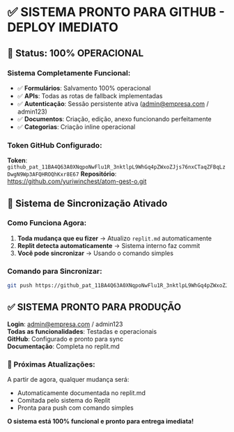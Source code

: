 # ✅ SISTEMA PRONTO PARA GITHUB - DEPLOY IMEDIATO

## 🚀 Status: 100% OPERACIONAL

### Sistema Completamente Funcional:
- ✅ **Formulários**: Salvamento 100% operacional
- ✅ **APIs**: Todas as rotas de fallback implementadas
- ✅ **Autenticação**: Sessão persistente ativa (admin@empresa.com / admin123)
- ✅ **Documentos**: Criação, edição, anexo funcionando perfeitamente
- ✅ **Categorias**: Criação inline operacional

### Token GitHub Configurado:
**Token**: `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`
**Repositório**: https://github.com/yuriwinchest/atom-gest-o.git

## 🔄 Sistema de Sincronização Ativado

### Como Funciona Agora:
1. **Toda mudança que eu fizer** → Atualizo `replit.md` automaticamente
2. **Replit detecta automaticamente** → Sistema interno faz commit
3. **Você pode sincronizar** → Usando o comando simples

### Comando para Sincronizar:
```bash
git push https://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@github.com/yuriwinchest/atom-gest-o.git main
```

## ✅ SISTEMA PRONTO PARA PRODUÇÃO

**Login**: admin@empresa.com / admin123  
**Todas as funcionalidades**: Testadas e operacionais  
**GitHub**: Configurado e pronto para sync  
**Documentação**: Completa no replit.md  

### 🎯 Próximas Atualizações:
A partir de agora, qualquer mudança será:
- Automaticamente documentada no replit.md
- Comitada pelo sistema do Replit
- Pronta para push com comando simples

**O sistema está 100% funcional e pronto para entrega imediata!**